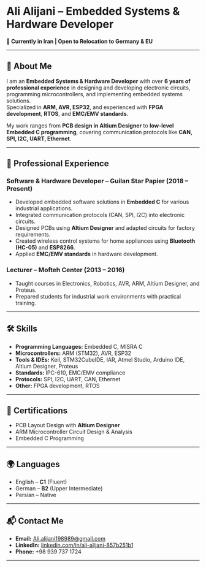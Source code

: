 # Ali Alijani – Embedded Systems & Hardware Developer

**📍 Currently in Iran | Open to Relocation to Germany & EU**

---

## 👋 About Me  
I am an **Embedded Systems & Hardware Developer** with over **6 years of professional experience** in designing and developing electronic circuits, programming microcontrollers, and implementing embedded systems solutions.  
Specialized in **ARM, AVR, ESP32**, and experienced with **FPGA development**, **RTOS**, and **EMC/EMV standards**.

My work ranges from **PCB design in Altium Designer** to **low-level Embedded C programming**, covering communication protocols like **CAN, SPI, I2C, UART, Ethernet**.

---

## 💼 Professional Experience

### Software & Hardware Developer – Guilan Star Papier (2018 – Present)  
- Developed embedded software solutions in **Embedded C** for various industrial applications.  
- Integrated communication protocols (CAN, SPI, I2C) into electronic circuits.  
- Designed PCBs using **Altium Designer** and adapted circuits for factory requirements.  
- Created wireless control systems for home appliances using **Bluetooth (HC-05)** and **ESP8266**.  
- Applied **EMC/EMV standards** in hardware development.  

### Lecturer – Mofteh Center (2013 – 2016)  
- Taught courses in Electronics, Robotics, AVR, ARM, Altium Designer, and Proteus.  
- Prepared students for industrial work environments with practical training.

---

## 🛠 Skills

- **Programming Languages:** Embedded C, MISRA C  
- **Microcontrollers:** ARM (STM32), AVR, ESP32  
- **Tools & IDEs:** Keil, STM32CubeIDE, IAR, Atmel Studio, Arduino IDE, Altium Designer, Proteus  
- **Standards:** IPC-610, EMC/EMV compliance  
- **Protocols:** SPI, I2C, UART, CAN, Ethernet  
- **Other:** FPGA development, RTOS

---

## 📜 Certifications

- PCB Layout Design with **Altium Designer**  
- ARM Microcontroller Circuit Design & Analysis  
- Embedded C Programming

---

## 🌍 Languages
- English – **C1** (Fluent)  
- German – **B2** (Upper Intermediate)  
- Persian – Native

---

## 📬 Contact Me

- **Email:** Ali.alijani198989@gmail.com  
- **LinkedIn:** [linkedin.com/in/ali-alijani-857b251b1](https://www.linkedin.com/in/ali-alijani-857b251b1)  
- **Phone:** +98 939 737 1724  

---

